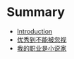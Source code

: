 # Summary

* [Introduction](README.md)
* [优秀到不能被忽视](you-xiu-dao-bu-neng-bei-hu-shi.md)
* [我的职业是小说家](wo-de-zhi-ye-shi-xiao-shuo-jia.md)


